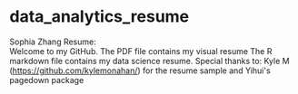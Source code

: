 # data_analytics_resume
Sophia Zhang Resume: <br>
Welcome to my GitHub.
The PDF file contains my visual resume
The R markdown file contains my data science resume.
Special thanks to:
Kyle M (https://github.com/kylemonahan/) for the resume sample and Yihui's pagedown package
